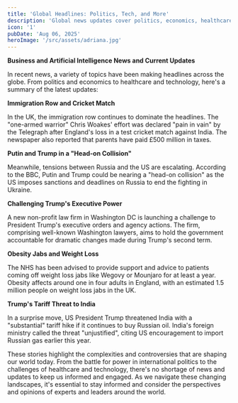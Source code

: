 ```yaml
---
title: 'Global Headlines: Politics, Tech, and More'
description: 'Global news updates cover politics, economics, healthcare, and technology, featuring immigration row, Putin-Trump tensions, Trumps executive power challenge, and more.'
icon: '1'
pubDate: 'Aug 06, 2025'
heroImage: '/src/assets/adriana.jpg'
---
```


**Business and Artificial Intelligence News and Current Updates**

In recent news, a variety of topics have been making headlines across the globe. From politics and economics to healthcare and technology, here's a summary of the latest updates:

**Immigration Row and Cricket Match**

In the UK, the immigration row continues to dominate the headlines. The "one-armed warrior" Chris Woakes' effort was declared "pain in vain" by the Telegraph after England's loss in a test cricket match against India. The newspaper also reported that parents have paid £500 million in taxes.

**Putin and Trump in a "Head-on Collision"**

Meanwhile, tensions between Russia and the US are escalating. According to the BBC, Putin and Trump could be nearing a "head-on collision" as the US imposes sanctions and deadlines on Russia to end the fighting in Ukraine.

**Challenging Trump's Executive Power**

A new non-profit law firm in Washington DC is launching a challenge to President Trump's executive orders and agency actions. The firm, comprising well-known Washington lawyers, aims to hold the government accountable for dramatic changes made during Trump's second term.

**Obesity Jabs and Weight Loss**

The NHS has been advised to provide support and advice to patients coming off weight loss jabs like Wegovy or Mounjaro for at least a year. Obesity affects around one in four adults in England, with an estimated 1.5 million people on weight loss jabs in the UK.

**Trump's Tariff Threat to India**

In a surprise move, US President Trump threatened India with a "substantial" tariff hike if it continues to buy Russian oil. India's foreign ministry called the threat "unjustified", citing US encouragement to import Russian gas earlier this year.

These stories highlight the complexities and controversies that are shaping our world today. From the battle for power in international politics to the challenges of healthcare and technology, there's no shortage of news and updates to keep us informed and engaged. As we navigate these changing landscapes, it's essential to stay informed and consider the perspectives and opinions of experts and leaders around the world.
